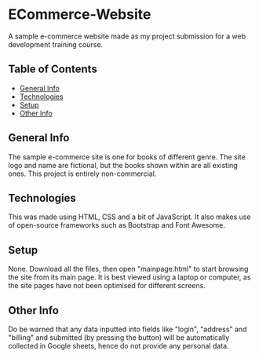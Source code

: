 # ECommerce-Website
A sample e-commerce website made as my project submission for a web development training course.

## Table of Contents
* [General Info](#general-info)
* [Technologies](#technologies)
* [Setup](#setup)
* [Other Info](#other-info)


## General Info
The sample e-commerce site is one for books of different genre. The site logo and name are fictional, but the books shown within are all existing ones. This project is entirely non-commercial.


## Technologies
This was made using HTML, CSS and a bit of JavaScript. It also makes use of open-source frameworks such as Bootstrap and Font Awesome.


## Setup
None. Download all the files, then open "mainpage.html" to start browsing the site from its main page. It is best viewed using a laptop or computer, as the site pages have not been optimised for different screens.


## Other Info
Do be warned that any data inputted into fields like "login", "address" and "billing" and submitted (by pressing the button) will be automatically collected in Google sheets, hence do not provide any personal data.
